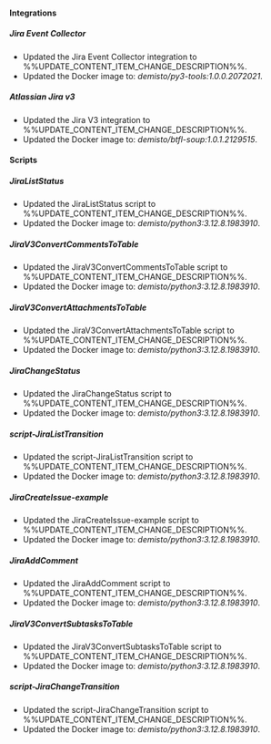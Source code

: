 
#### Integrations

##### Jira Event Collector

- Updated the Jira Event Collector integration to %%UPDATE_CONTENT_ITEM_CHANGE_DESCRIPTION%%.
- Updated the Docker image to: *demisto/py3-tools:1.0.0.2072021*.

##### Atlassian Jira v3

- Updated the Jira V3 integration to %%UPDATE_CONTENT_ITEM_CHANGE_DESCRIPTION%%.
- Updated the Docker image to: *demisto/btfl-soup:1.0.1.2129515*.


#### Scripts

##### JiraListStatus

- Updated the JiraListStatus script to %%UPDATE_CONTENT_ITEM_CHANGE_DESCRIPTION%%.
- Updated the Docker image to: *demisto/python3:3.12.8.1983910*.

##### JiraV3ConvertCommentsToTable

- Updated the JiraV3ConvertCommentsToTable script to %%UPDATE_CONTENT_ITEM_CHANGE_DESCRIPTION%%.
- Updated the Docker image to: *demisto/python3:3.12.8.1983910*.

##### JiraV3ConvertAttachmentsToTable

- Updated the JiraV3ConvertAttachmentsToTable script to %%UPDATE_CONTENT_ITEM_CHANGE_DESCRIPTION%%.
- Updated the Docker image to: *demisto/python3:3.12.8.1983910*.

##### JiraChangeStatus

- Updated the JiraChangeStatus script to %%UPDATE_CONTENT_ITEM_CHANGE_DESCRIPTION%%.
- Updated the Docker image to: *demisto/python3:3.12.8.1983910*.

##### script-JiraListTransition

- Updated the script-JiraListTransition script to %%UPDATE_CONTENT_ITEM_CHANGE_DESCRIPTION%%.
- Updated the Docker image to: *demisto/python3:3.12.8.1983910*.

##### JiraCreateIssue-example

- Updated the JiraCreateIssue-example script to %%UPDATE_CONTENT_ITEM_CHANGE_DESCRIPTION%%.
- Updated the Docker image to: *demisto/python3:3.12.8.1983910*.

##### JiraAddComment

- Updated the JiraAddComment script to %%UPDATE_CONTENT_ITEM_CHANGE_DESCRIPTION%%.
- Updated the Docker image to: *demisto/python3:3.12.8.1983910*.

##### JiraV3ConvertSubtasksToTable

- Updated the JiraV3ConvertSubtasksToTable script to %%UPDATE_CONTENT_ITEM_CHANGE_DESCRIPTION%%.
- Updated the Docker image to: *demisto/python3:3.12.8.1983910*.

##### script-JiraChangeTransition

- Updated the script-JiraChangeTransition script to %%UPDATE_CONTENT_ITEM_CHANGE_DESCRIPTION%%.
- Updated the Docker image to: *demisto/python3:3.12.8.1983910*.

